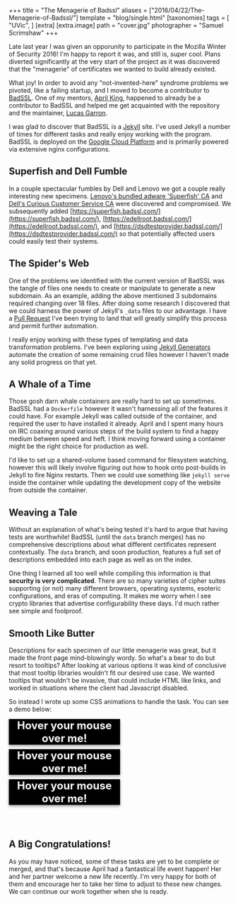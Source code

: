 +++
title = "The Menagerie of Badssl"
aliases = ["2016/04/22/The-Menagerie-of-Badssl/"]
template = "blog/single.html"
[taxonomies]
tags = [
  "UVic",
]
[extra]
[extra.image]
path =  "cover.jpg"
photographer = "Samuel Scrimshaw"
+++

Late last year I was given an opporunity to participate in the Mozilla Winter of Security 2016! I'm happy to report it was, and still is, super cool. Plans diverted significantly at the very start of the project as it was discovered that the "menagerie" of certificates we wanted to build already existed.

What joy! In order to avoid any "not-invented-here" syndrome problems we pivoted, like  a failing startup, and I moved to become a contributor to [BadSSL](http://badssl.com/). One of my mentors, [April King](https://github.com/marumari), happened to already be a contributor to BadSSL and helped me get acquainted with the repository and the maintainer, [Lucas Garron](https://github.com/lgarron/).

I was glad to discover that BadSSL is a [Jekyll](http://jekyllrb.com/) site. I've used Jekyll a number of times for different tasks and really enjoy working with the program. BadSSL is deployed on the [Google Cloud Platform](https://cloud.google.com/) and is primarily powered via extensive nginx configurations.

<!-- more -->

## Superfish and Dell Fumble ##

In a couple spectacular fumbles by Dell and Lenovo we got a couple really interesting new specimens. [Lenovo's bundled adware 'Superfish' CA](http://blog.erratasec.com/2015/02/extracting-superfish-certificate.html) and [Dell's Curious Customer Service CA](https://blog.hboeck.de/archives/876-Superfish-2.0-Dangerous-Certificate-on-Dell-Laptops-breaks-encrypted-HTTPS-Connections.html) were discovered and compromised. We subsequently added [https://superfish.badssl.com/](https://superfish.badssl.com/), [https://edellroot.badssl.com/](https://edellroot.badssl.com/), and [https://dsdtestprovider.badssl.com/](https://dsdtestprovider.badssl.com/) so that potentially affected users could easily test their systems.

## The Spider's Web ##

One of the problems we identified with the current version of BadSSL was the tangle of files one needs to create or manipulate to generate a new subdomain. As an example, adding the above mentioned 3 subdomains required changing over 18 files. After doing some research I discovered that we could harness the power of Jekyll's `_data` files to our advantage. I have a [Pull Request](https://github.com/lgarron/badssl.com/pull/156) I've been trying to land that will greatly simplify this process and permit further automation.

I really enjoy working with these types of templating and data transformation problems. I've been exploring using [Jekyll Generators](https://jekyllrb.com/docs/plugins/#generators) automate the creation of some remaining crud files however I haven't made any solid progress on that yet.

## A Whale of a Time ##

Those gosh darn whale containers are really hard to set up sometimes. BadSSL had a `Dockerfile` however it wasn't harnessing all of the features it could have. For example Jekyll was called outside of the container, and required the user to have installed it already. April and I spent many hours on IRC coaxing around various steps of the build system to find a happy medium between speed and heft. I think moving forward using a container might be the right choice for production as well.

I'd like to set up a shared-volume based command for filesystem watching, however this will likely involve figuring out how to hook onto post-builds in Jekyll to fire Nginx restarts. Then we could use something like `jekyll serve` inside the container while updating the development copy of the website from outside the container.

## Weaving a Tale ##

Without an explanation of what's being tested it's hard to argue that having tests are worthwhile! BadSSL (until the `data` branch merges) has no comprehensive descriptions about what different certificates represent contextually. The `data` branch, and soon production, features a full set of descriptions embedded into each page as well as on the index.

One thing I learned all too well while compiling this information is that **security is very complicated**. There are so many varieties of cipher suites supporting (or not) many different browsers, operating systems, esoteric configurations, and eras of computing. It makes me worry when I see crypto libraries that advertise configurability these days. I'd much rather see simple and foolproof.

## Smooth Like Butter ##

Descriptions for each specimen of our little menagerie was great, but it made the front page mind-blowingly wordy. So what's a bear to do but resort to tooltips? After looking at various options it was kind of conclusive that most tooltip libraries wouldn't fit our desired use case. We wanted tooltips that wouldn't be invasive, that could include HTML like links, and worked in situations where the client had Javascript disabled.

So instead I wrote up some CSS animations to handle the task. You can see a demo below:

<style>
    #demo {
        padding-bottom: 35pt;
        width: 50%;
        text-align: center;
    }
    #demo > .container {
        margin-top: 10px;
        color: white;
    }
    #demo > .container > a {
        text-decoration: none;
        color: white;
        font-size: 18pt;
        display: block;
        width: 100%;
        box-shadow: 0 3px 6px rgba(0,0,0,0.16), 0 3px 6px rgba(0,0,0,0.23);
        transition: all 150ms;
        font-weight: bold;
        word-wrap: break-word;
        background-color: black;
    }
    #demo > .container > .description {
        background-color: black;
        position: relative;
        z-index: 10;
        text-decoration: none;
        height: 0;
        overflow: hidden;
        width: 100%;
        transition: all 1.5s;
        transition-delay: 300ms;
        word-wrap: break-word;
        top: -10px;
        box-shadow: 0 8px 6px rgba(0,0,0,0.16), 0 8px 6px rgba(0,0,0,0.23);
    }
    #demo > .container:hover > .description {
        height: 34pt;
        margin-bottom: -34pt;
    }
</style>

<div id="demo">
    <div class="container">
        <a>Hover your mouse over me!</a>
        <div class="description">
            I'm a test description! Typically this is a sentence or two, so it tends to need two lines.
        </div>
    </div>
    <div class="container">
        <a>Hover your mouse over me!</a>
        <div class="description">
            I'm a test description! Typically this is a sentence or two, so it tends to need two lines.
        </div>
    </div>
    <div class="container">
        <a>Hover your mouse over me!</a>
        <div class="description">
            I'm a test description! Typically this is a sentence or two, so it tends to need two lines.
        </div>
    </div>
</div>

## A Big Congratulations! ##

As you may have noticed, some of these tasks are yet to be complete or merged, and that's because April had a fantastical life event happen! Her and her partner welcome a new life recently. I'm very happy for both of them and encourage her to take her time to adjust to these new changes. We can continue our work together when she is ready.
